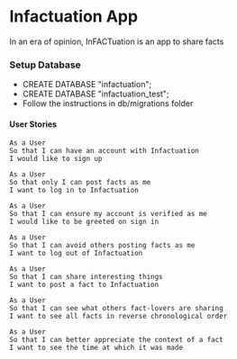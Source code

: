 # Infactuation App
In an era of opinion, InFACTuation is an app to share facts

### Setup Database
* CREATE DATABASE "infactuation";
* CREATE DATABASE "infactuation_test";
* Follow the instructions in db/migrations folder

#### User Stories

```
As a User
So that I can have an account with Infactuation
I would like to sign up 

As a User
So that only I can post facts as me
I want to log in to Infactuation

As a User
So that I can ensure my account is verified as me
I would like to be greeted on sign in

As a User
So that I can avoid others posting facts as me
I want to log out of Infactuation

As a User
So that I can share interesting things 
I want to post a fact to Infactuation

As a User
So that I can see what others fact-lovers are sharing  
I want to see all facts in reverse chronological order

As a User
So that I can better appreciate the context of a fact
I want to see the time at which it was made
```
